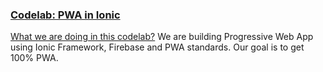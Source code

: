 ### [Codelab: PWA in Ionic](https://pwafire.org/developer/codelabs/)

[What we are doing in this codelab?](https://pwafire.org/developer/codelabs/) We are building Progressive Web App using Ionic Framework, Firebase and PWA standards. Our goal is to get 100% PWA.
